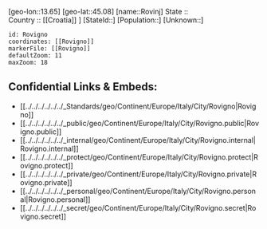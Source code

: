 ﻿---
location: [45.08,13.65] 
mapzoom: [7,12] 
mapmarker: city 
type: City
tags:
- geo/City


SpocWebEntityId: 33809
isDeleted: false
confidential: public

---
[geo-lon::13.65] 
[geo-lat::45.08] 
[name::Rovinj] 
State ::  
Country :: [[Croatia]] ] 
[StateId::] 
[Population::] 
[Unknown::] 


```leaflet
id: Rovigno
coordinates: [[Rovigno]] 
markerFile: [[Rovigno]] 
defaultZoom: 11 
maxZoom: 18
```


## Confidential Links & Embeds: 
- [[../../../../../../_Standards/geo/Continent/Europe/Italy/City/Rovigno|Rovigno]] 
- [[../../../../../../_public/geo/Continent/Europe/Italy/City/Rovigno.public|Rovigno.public]] 
- [[../../../../../../_internal/geo/Continent/Europe/Italy/City/Rovigno.internal|Rovigno.internal]] 
- [[../../../../../../_protect/geo/Continent/Europe/Italy/City/Rovigno.protect|Rovigno.protect]] 
- [[../../../../../../_private/geo/Continent/Europe/Italy/City/Rovigno.private|Rovigno.private]] 
- [[../../../../../../_personal/geo/Continent/Europe/Italy/City/Rovigno.personal|Rovigno.personal]] 
- [[../../../../../../_secret/geo/Continent/Europe/Italy/City/Rovigno.secret|Rovigno.secret]] 
